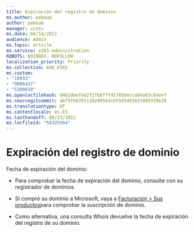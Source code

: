 ```yaml
---
title: Expiración del registro de dominio
ms.author: pebaum
author: pebaum
manager: scotv
ms.date: 04/14/2021
audience: Admin
ms.topic: article
ms.service: o365-administration
ROBOTS: NOINDEX, NOFOLLOW
localization_priority: Priority
ms.collection: Adm_O365
ms.custom:
- "10933"
- "9006437"
- "5300030"
ms.openlocfilehash: 9462deefe62f2fb6fffd1703d4cca84a83c84eef
ms.sourcegitcommit: ab75f66355116e995b3cb5505465b31989339e28
ms.translationtype: HT
ms.contentlocale: es-ES
ms.lasthandoff: 08/13/2021
ms.locfileid: "58325564"
---
```

# <a name="domain-registration-expiration"></a>Expiración del registro de dominio

Fecha de expiración del dominio: 

- Para comprobar la fecha de expiración del dominio, consulte con su registrador de dominios.

- Si compró su dominio a Microsoft, vaya a [Facturación > Sus productos](https://admin.microsoft.com/Adminportal/Home?source=applauncher#/subscriptions)para comprobar la suscripción de dominio.

- Como alternativa, una consulta Whois devuelve la fecha de expiración del registro de su dominio.